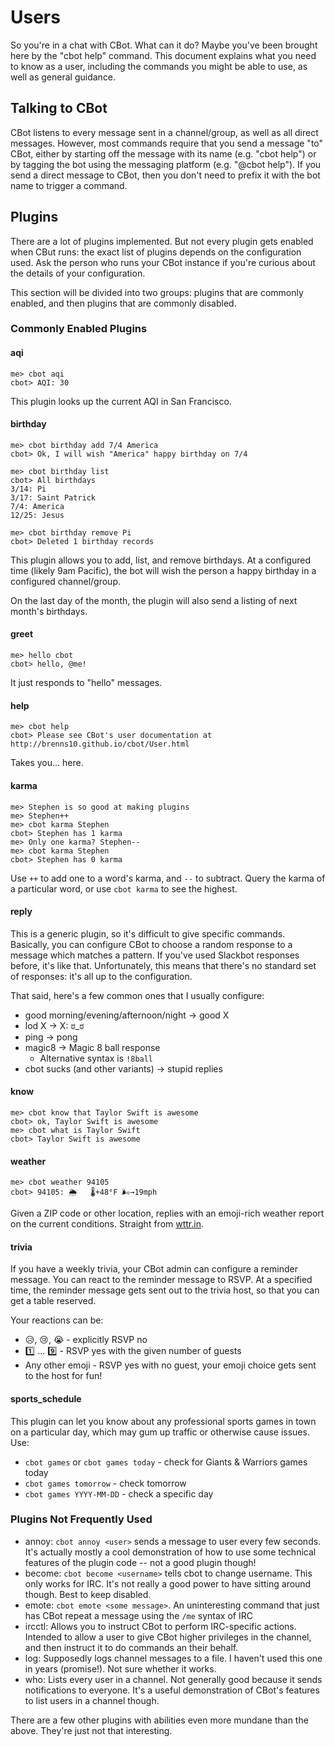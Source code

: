 # Users

So you're in a chat with CBot. What can it do? Maybe you've been brought here by
the "cbot help" command. This document explains what you need to know as a user,
including the commands you might be able to use, as well as general guidance.

## Talking to CBot

CBot listens to every message sent in a channel/group, as well as all direct
messages. However, most commands require that you send a message "to" CBot,
either by starting off the message with its name (e.g. "cbot help") or by
tagging the bot using the messaging platform (e.g. "@cbot help"). If you send a
direct message to CBot, then you don't need to prefix it with the bot name to
trigger a command.

## Plugins

There are a lot of plugins implemented. But not every plugin gets enabled when
CBut runs: the exact list of plugins depends on the configuration used. Ask the
person who runs your CBot instance if you're curious about the details of your
configuration.

This section will be divided into two groups: plugins that are commonly enabled,
and then plugins that are commonly disabled.

### Commonly Enabled Plugins

#### aqi

```
me> cbot aqi
cbot> AQI: 30
```

This plugin looks up the current AQI in San Francisco.

#### birthday

```
me> cbot birthday add 7/4 America
cbot> Ok, I will wish "America" happy birthday on 7/4

me> cbot birthday list
cbot> All birthdays
3/14: Pi
3/17: Saint Patrick
7/4: America
12/25: Jesus

me> cbot birthday remove Pi
cbot> Deleted 1 birthday records
```

This plugin allows you to add, list, and remove birthdays. At a configured time
(likely 9am Pacific), the bot will wish the person a happy birthday in a
configured channel/group.

On the last day of the month, the plugin will also send a listing of next
month's birthdays.

#### greet

```
me> hello cbot
cbot> hello, @me!
```

It just responds to "hello" messages.

#### help

```
me> cbot help
cbot> Please see CBot's user documentation at http://brenns10.github.io/cbot/User.html
```

Takes you... here.

#### karma

```
me> Stephen is so good at making plugins
me> Stephen++
me> cbot karma Stephen
cbot> Stephen has 1 karma
me> Only one karma? Stephen--
me> cbot karma Stephen
cbot> Stephen has 0 karma
```

Use `++` to add one to a word's karma, and `--` to subtract. Query the karma of
a particular word, or use `cbot karma` to see the highest.

#### reply

This is a generic plugin, so it's difficult to give specific commands.
Basically, you can configure CBot to choose a random response to a message which
matches a pattern. If you've used Slackbot responses before, it's like that.
Unfortunately, this means that there's no standard set of responses: it's all up
to the configuration.

That said, here's a few common ones that I usually configure:

- good morning/evening/afternoon/night -> good X
- lod X -> X: ಠ_ಠ
- ping -> pong
- magic8 -> Magic 8 ball response
  - Alternative syntax is `!8ball`
- cbot sucks (and other variants) -> stupid replies

#### know

```
me> cbot know that Taylor Swift is awesome
cbot> ok, Taylor Swift is awesome
me> cbot what is Taylor Swift
cbot> Taylor Swift is awesome
```

#### weather

```
me> cbot weather 94105
cbot> 94105: 🌦   🌡️+48°F 🌬️→19mph
```

Given a ZIP code or other location, replies with an emoji-rich weather report on
the current conditions. Straight from [wttr.in](http://wttr.in).

#### trivia

If you have a weekly trivia, your CBot admin can configure a reminder message.
You can react to the reminder message to RSVP. At a specified time, the reminder
message gets sent out to the trivia host, so that you can get a table reserved.

Your reactions can be:

- 😥, 😢, 😭 - explicitly RSVP no
- 1️⃣ ... 9️⃣ - RSVP yes with the given number of guests
- Any other emoji - RSVP yes with no guest, your emoji choice gets sent to the
  host for fun!

#### sports_schedule

This plugin can let you know about any professional sports games in town on a
particular day, which may gum up traffic or otherwise cause issues. Use:

- `cbot games` or `cbot games today` - check for Giants & Warriors games today
- `cbot games tomorrow` - check tomorrow
- `cbot games YYYY-MM-DD` - check a specific day

### Plugins Not Frequently Used

- annoy: `cbot annoy <user>` sends a message to user every few seconds. It's
  actually mostly a cool demonstration of how to use some technical features of
  the plugin code -- not a good plugin though!
- become: `cbot become <username>` tells cbot to change username. This only
  works for IRC. It's not really a good power to have sitting around though.
  Best to keep disabled.
- emote: `cbot emote <some message>`. An uninteresting command that just has
  CBot repeat a message using the `/me` syntax of IRC
- ircctl: Allows you to instruct CBot to perform IRC-specific actions. Intended
  to allow a user to give CBot higher privileges in the channel, and then
  instruct it to do commands an their behalf.
- log: Supposedly logs channel messages to a file. I haven't used this one in
  years (promise!). Not sure whether it works.
- who: Lists every user in a channel. Not generally good because it sends
  notifications to everyone. It's a useful demonstration of CBot's features to
  list users in a channel though.

There are a few other plugins with abilities even more mundane than the above.
They're just not that interesting.
